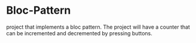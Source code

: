 # Bloc-Pattern

project that implements a bloc pattern. The project will have a counter that can be incremented and decremented by pressing buttons.
